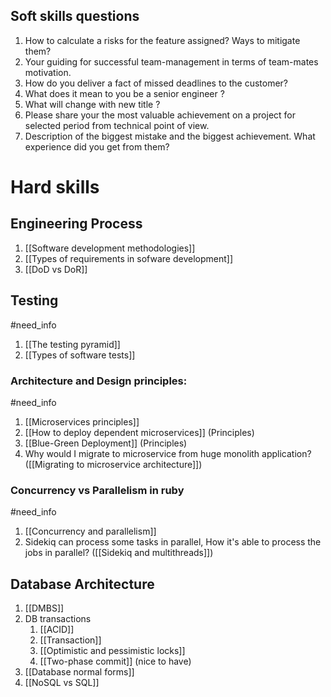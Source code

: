 ## Soft skills questions
1. How to calculate a risks for the feature assigned? Ways to mitigate them?  
2. Your guiding for successful team-management in terms of team-mates motivation. 
3. How do you deliver a fact of missed deadlines to the customer? 
4. What does it mean to you be a senior engineer ? 
5. What will change with new title ? 
6. Please share your the most valuable achievement on a project for selected period from technical point of view.  
7. Description of the biggest mistake and the biggest achievement. What experience did you get from them? 

# Hard skills

## Engineering Process

1. [[Software development methodologies]]
2. [[Types of requirements in sofware development]]
4. [[DoD vs DoR]]

## Testing
#need_info

1. [[The testing pyramid]]
2. [[Types of software tests]]

### Architecture and Design principles:
#need_info 
1. [[Microservices principles]]
2. [[How to deploy dependent microservices]] (Principles)
3. [[Blue-Green Deployment]] (Principles)
5. Why would I migrate to microservice from huge monolith application? ([[Migrating to microservice architecture]])

### Concurrency vs Parallelism in ruby
#need_info 
1. [[Concurrency and parallelism]]
2. Sidekiq can process some tasks in parallel, How it's able to process the jobs in parallel? ([[Sidekiq and multithreads]])

## Database Architecture

1. [[DMBS]]
2. DB transactions 
	1. [[ACID]]
	2. [[Transaction]]
	3. [[Optimistic and pessimistic locks]]
	4. [[Two-phase commit]] (nice to have)
3. [[Database normal forms]]
4. [[NoSQL vs SQL]]
